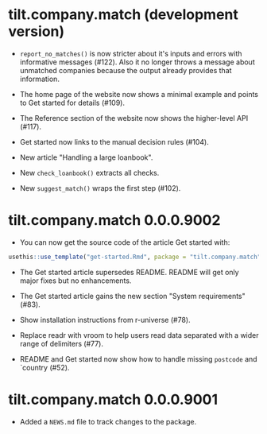 # tilt.company.match (development version)

* `report_no_matches()` is now stricter about it's inputs and errors with
informative messages (#122). Also it no longer throws a message about unmatched
companies because the output already provides that information.

* The home page of the website now shows a minimal example and points to Get started for details (#109).

* The Reference section of the website now shows the higher-level API (#117).

* Get started now links to the manual decision rules (#104).

* New article "Handling a large loanbook".

* New `check_loanbook()` extracts all checks.

* New `suggest_match()` wraps the first step (#102).

# tilt.company.match 0.0.0.9002

* You can now get the source code of the article Get started with:

```r
usethis::use_template("get-started.Rmd", package = "tilt.company.match")
```

* The Get started article supersedes README. README will get only major fixes
but no enhancements.

* The Get started article gains the new section "System requirements" (#83).

* Show installation instructions from r-universe (#78).

* Replace readr with vroom to help users read data separated with a wider range
of delimiters (#77).

* README and Get started now show how to handle missing `postcode` and `country
(#52).

# tilt.company.match 0.0.0.9001

* Added a `NEWS.md` file to track changes to the package.

